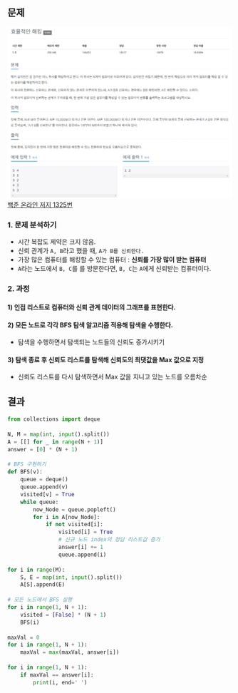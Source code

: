 ## 문제
![Alt text](../img/효율적으로해킹하기.png)   
[백준 온라인 저지 1325번](https://www.acmicpc.net/problem/1325)

### 1. 문제 분석하기
* 시간 복잡도 제약은 크지 않음.
* 신뢰 관계가 `A, B`라고 했을 때, `A가 B를 신뢰한다.`
* 가장 많은 컴퓨터를 해킹할 수 있는 컴퓨터 : **신뢰를 가장 많이 받는 컴퓨터**
* `A`라는 노드에서 `B, C`를 를 방문한다면, `B, C`는 `A`에게 신뢰받는 컴퓨터이다.

### 2. 과정
#### 1) 인접 리스트로 컴퓨터와 신뢰 관계 데이터의 그래프를 표현한다.
#### 2) 모든 노드로 각각 BFS 탐색 알고리즘 적용해 탐색을 수행한다.
* 탐색을 수행하면서 탐색되는 노드들의 신뢰도 증가시키기
#### 3) 탐색 종료 후 신뢰도 리스트를 탐색해 신뢰도의 최댓값을 Max 값으로 지정
* 신뢰도 리스트를 다시 탐색하면서 Max 값을 지니고 있는 노드를 오름차순

## 결과
```python
from collections import deque

N, M = map(int, input().split())
A = [[] for _ in range(N + 1)]
answer = [0] * (N + 1)

# BFS 구현하기
def BFS(v):
    queue = deque()
    queue.append(v)
    visited[v] = True
    while queue:
        now_Node = queue.popleft()
        for i in A[now_Node]:
            if not visited[i]:
                visited[i] = True
                # 신규 노드 index의 정답 리스트값 증가
                answer[i] += 1
                queue.append(i)

for i in range(M):
    S, E = map(int, input().split())
    A[S].append(E)

# 모든 노드에서 BFS 실행
for i in range(1, N + 1):
    visited = [False] * (N + 1)
    BFS(i)

maxVal = 0
for i in range(1, N + 1):
    maxVal = max(maxVal, answer[i])

for i in range(1, N + 1):
    if maxVal == answer[i]:
        print(i, end=' ')
```
